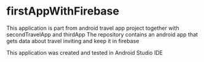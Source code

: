 # firstAppWithFirebase
This application is part from android travel app project together with secondTravelApp and thirdApp
The repository contains an android app that gets data about travel
inviting and keep it in firebase

This application was created and tested in Android Studio IDE

